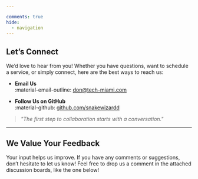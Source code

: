 ```yaml
---

comments: true
hide: 
  - navigation
---
```


## Let’s Connect

We’d love to hear from you! Whether you have questions, want to schedule a service, or simply connect, here are the best ways to reach us:

<div class="grid cards" markdown>

- **Email Us**  
  :material-email-outline: [don@tech-miami.com](mailto:don@tech-miami.com)

- **Follow Us on GitHub**  
  :material-github: [github.com/snakewizardd](https://github.com/snakewizardd)

</div>

> *"The first step to collaboration starts with a conversation."*

---

## We Value Your Feedback

Your input helps us improve. If you have any comments or suggestions, don’t hesitate to let us know! Feel free to drop us a comment in the attached discussion boards, like the one below!
